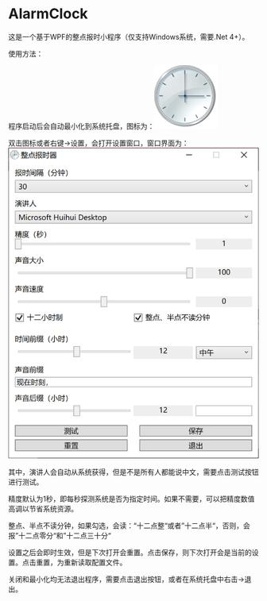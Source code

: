 # AlarmClock

这是一个基于WPF的整点报时小程序（仅支持Windows系统，需要.Net 4+）。

使用方法：



程序启动后会自动最小化到系统托盘，图标为：![clock](Images\clock.png)

双击图标或者右键->设置，会打开设置窗口，窗口界面为：![interface](Images\interface.png)

其中，演讲人会自动从系统获得，但是不是所有人都能说中文，需要点击测试按钮进行测试。

精度默认为1秒，即每秒探测系统是否为指定时间。如果不需要，可以把精度数值高调以节省系统资源。

整点、半点不读分钟，如果勾选，会读：“十二点整“或者”十二点半“，否则，会报”十二点零分“和”十二点三十分“

设置之后会即时生效，但是下次打开会重置。点击保存，则下次打开会是当前的设置。点击重置，为重新读取配置文件。

关闭和最小化均无法退出程序，需要点击退出按钮，或者在系统托盘中右击->退出。